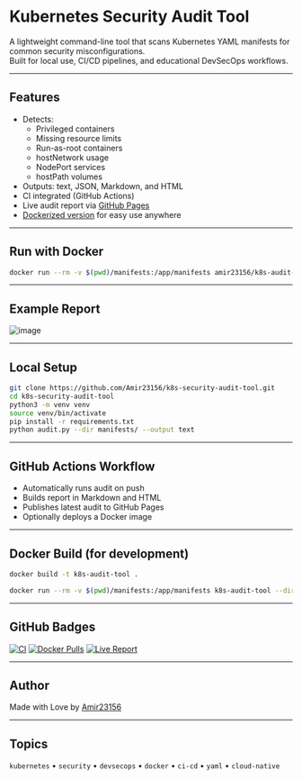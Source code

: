 # Kubernetes Security Audit Tool

A lightweight command-line tool that scans Kubernetes YAML manifests for common security misconfigurations.  
Built for local use, CI/CD pipelines, and educational DevSecOps workflows.

---

##  Features

- Detects:
  - Privileged containers
  - Missing resource limits
  - Run-as-root containers
  - hostNetwork usage
  - NodePort services
  - hostPath volumes
-  Outputs: text, JSON, Markdown, and HTML
-  CI integrated (GitHub Actions)
-  Live audit report via [GitHub Pages](https://amir23156.github.io/k8s-security-audit-tool/)
-  [Dockerized version](https://hub.docker.com/r/amir23156/k8s-audit-tool) for easy use anywhere

---

## Run with Docker

```bash
docker run --rm -v $(pwd)/manifests:/app/manifests amir23156/k8s-audit-tool:latest --dir manifests/ --output markdown
```

---

## Example Report

![image](https://github.com/user-attachments/assets/8d40db02-337f-4b81-a72c-f9a87d1f2682)


---

## Local Setup

```bash
git clone https://github.com/Amir23156/k8s-security-audit-tool.git
cd k8s-security-audit-tool
python3 -m venv venv
source venv/bin/activate
pip install -r requirements.txt
python audit.py --dir manifests/ --output text
```

---

## GitHub Actions Workflow

- Automatically runs audit on push
- Builds report in Markdown and HTML
- Publishes latest audit to GitHub Pages
- Optionally deploys a Docker image

---

## Docker Build (for development)

```bash
docker build -t k8s-audit-tool .
```

```bash
docker run --rm -v $(pwd)/manifests:/app/manifests k8s-audit-tool --dir manifests/ --output markdown
```

---

## GitHub Badges

[![CI](https://github.com/Amir23156/k8s-security-audit-tool/actions/workflows/deploy.yml/badge.svg)](https://github.com/Amir23156/k8s-security-audit-tool/actions)
[![Docker Pulls](https://img.shields.io/docker/pulls/amir23156/k8s-audit-tool)](https://hub.docker.com/r/amir23156/k8s-audit-tool)
[![Live Report](https://img.shields.io/badge/report-live-blue)](https://amir23156.github.io/k8s-security-audit-tool/)

---

## Author

Made with Love by [Amir23156](https://github.com/Amir23156)

---

##  Topics

`kubernetes` • `security` • `devsecops` • `docker` • `ci-cd` • `yaml` • `cloud-native`

